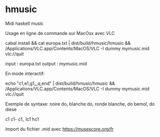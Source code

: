 # hmusic
Midi haskell music

Usage en ligne de commande sur MacOsx avec VLC

cabal install && cat europa.txt | dist/build/hmusic/hmusic && /Applications/VLC.app/Contents/MacOS/VLC -I dummy mymusic.mid vlc://quit

input : europa.txt
output : mymusic.mid

En mode interactif:

echo "c1,e1,g1_,q,end" | dist/build/hmusic/hmusic && /Applications/VLC.app/Contents/MacOS/VLC -I dummy mymusic.mid vlc://quit

Exemple de syntaxe: noire do, blanche do, ronde blanche, do bemol, do diese 

c1
c1-
c1_
lc1
hc1


Import du fichier .mid avec https://musescore.org/fr


